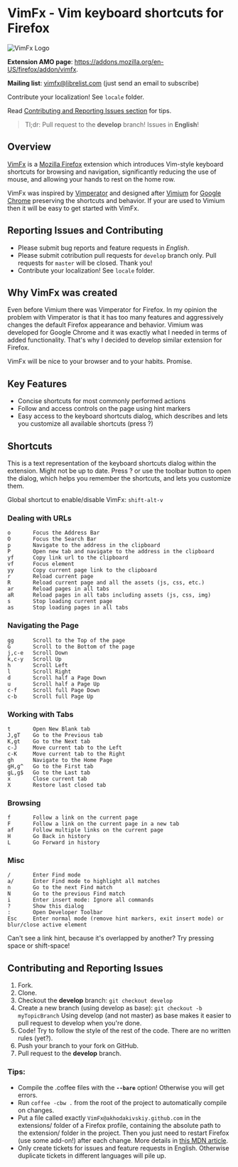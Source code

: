 # VimFx - Vim keyboard shortcuts for Firefox

![VimFx Logo](https://raw.github.com/akhodakivskiy/VimFx/develop/icon-large.png)

**Extension AMO page**: https://addons.mozilla.org/en-US/firefox/addon/vimfx.

**Mailing list**: [vimfx@librelist.com](mailto:vimfx@librelist.com?subject=Subscribe) (just send an email to subscribe)

Contribute your localization! See `locale` folder.

Read [Contributing and Reporting Issues section](#contributing-and-reporting-issues) for tips.
> Tl;dr: Pull request to the **develop** branch! Issues in **English**!

## Overview

[VimFx](https://addons.mozilla.org/en-US/firefox/addon/vimfx/)
is a [Mozilla Firefox](https://www.mozilla.org/en-US/firefox/fx/#desktop)
extension which introduces Vim-style keyboard shortcuts for browsing and navigation,
significantly reducing the use of mouse, and allowing your hands to rest on the home row.

VimFx was inspired by [Vimperator](http://www.vimperator.org/)
and designed after [Vimium](http://vimium.github.com/) for
[Google Chrome](https://www.google.com/intl/en/chrome/browser/) preserving the shortcuts and behavior.
If your are used to Vimium then it will be easy to get started with VimFx.

## Reporting Issues and Contributing

- Please submit bug reports and feature requests in *English*.
- Please submit cotribution pull requests for `develop` branch only. Pull requests for `master` will be closed. Thank you!
- Contribute your localization! See `locale` folder.

## Why VimFx was created

Even before Vimium there was Vimperator for Firefox.  In my opinion the problem
with Vimperator is that it has too many features and aggressively changes
the default Firefox appearance and behavior. Vimium was developed for Google Chrome
and it was exactly what I needed in terms of added functionality. That's why I decided
to develop similar extension for Firefox.

VimFx will be nice to your browser and to your habits. Promise.

## Key Features

- Concise shortcuts for most commonly performed actions
- Follow and access controls on the page using hint markers
- Easy access to the keyboard shortcuts dialog, which describes and lets you customize all available shortcuts (press ?)

## Shortcuts

This is a text representation of the keyboard shortcuts dialog within the extension. Might not be up to date.
Press ? or use the toolbar button to open the dialog, which helps you remember the shortcuts, and lets you customize them.

Global shortcut to enable/disable VimFx: `shift-alt-v`

### Dealing with URLs

    o       Focus the Address Bar
    O       Focus the Search Bar
    p       Navigate to the address in the clipboard
    P       Open new tab and navigate to the address in the clipboard
    yf      Copy link url to the clipboard
    vf      Focus element
    yy      Copy current page link to the clipboard
    r       Reload current page
    R       Reload current page and all the assets (js, css, etc.)
    ar      Reload pages in all tabs
    aR      Reload pages in all tabs including assets (js, css, img)
    s       Stop loading current page
    as      Stop loading pages in all tabs

### Navigating the Page

    gg      Scroll to the Top of the page
    G       Scroll to the Bottom of the page
    j,c-e   Scroll Down
    k,c-y   Scroll Up
    h       Scroll Left
    l       Scroll Right
    d       Scroll half a Page Down
    u       Scroll half a Page Up
    c-f     Scroll full Page Down
    c-b     Scroll full Page Up

### Working with Tabs

    t       Open New Blank tab
    J,gT    Go to the Previous tab
    K,gt    Go to the Next tab
    c-J     Move current tab to the Left
    c-K     Move current tab to the Right
    gh      Navigate to the Home Page
    gH,g^   Go to the First tab
    gL,g$   Go to the Last tab
    x       Close current tab
    X       Restore last closed tab

### Browsing

    f       Follow a link on the current page
    F       Follow a link on the current page in a new tab
    af      Follow multiple links on the current page
    H       Go Back in history
    L       Go Forward in history

### Misc

    /       Enter Find mode
    a/      Enter Find mode to highlight all matches
    n       Go to the next Find match
    N       Go to the previous Find match
    i       Enter insert mode: Ignore all commands
    ?       Show this dialog
    :       Open Developer Toolbar
    Esc     Enter normal mode (remove hint markers, exit insert mode) or blur/close active element

Can't see a link hint, because it's overlapped by another? Try pressing space or shift-space!

## Contributing and Reporting Issues

1. Fork.
2. Clone.
3. Checkout the **develop** branch: `git checkout develop`
4. Create a new branch (using develop as base): `git checkout -b myTopicBranch`
   Using develop (and not master) as base makes it easier to pull request to develop when you're done.
5. Code! Try to follow the style of the rest of the code. There are no written rules (yet?).
6. Push your branch to your fork on GitHub.
7. Pull request to the **develop** branch.

### Tips:

- Compile the .coffee files with the **`--bare`** option! Otherwise you will get errors.
- Run `coffee -cbw .` from the root of the project to automatically compile on changes.
- Put a file called exactly `VimFx@akhodakivskiy.github.com` in the extensions/ folder of a Firefox
  profile, containing the absolute path to the extension/ folder in the project. Then you just need
  to restart Firefox (use some add-on!) after each change. More details in [this MDN article][mdn-extdevenv].
- Only create tickets for issues and feature requests in English. Otherwise duplicate
  tickets in different languages will pile up.

[mdn-extdevenv]: https://developer.mozilla.org/en-US/docs/Setting_up_extension_development_environment#Firefox_extension_proxy_file
